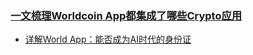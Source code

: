 ### [一文梳理Worldcoin App都集成了哪些Crypto应用](https://www.odaily.news/post/5187304)

- [详解World App：能否成为AI时代的身份证](https://www.theblockbeats.info/news/37091)

